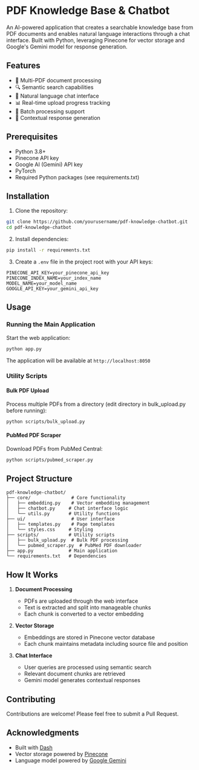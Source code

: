 # PDF Knowledge Base & Chatbot

An AI-powered application that creates a searchable knowledge base from PDF documents and enables natural language interactions through a chat interface. Built with Python, leveraging Pinecone for vector storage and Google's Gemini model for response generation.

## Features

- 📄 Multi-PDF document processing
- 🔍 Semantic search capabilities
- 💬 Natural language chat interface
- 📊 Real-time upload progress tracking
- 🔄 Batch processing support
- 🎯 Contextual response generation

## Prerequisites

- Python 3.8+
- Pinecone API key
- Google AI (Gemini) API key
- PyTorch
- Required Python packages (see requirements.txt)

## Installation

1. Clone the repository:
```bash
git clone https://github.com/yourusername/pdf-knowledge-chatbot.git
cd pdf-knowledge-chatbot
```

2. Install dependencies:
```bash
pip install -r requirements.txt
```

3. Create a `.env` file in the project root with your API keys:
```env
PINECONE_API_KEY=your_pinecone_api_key
PINECONE_INDEX_NAME=your_index_name
MODEL_NAME=your_model_name
GOOGLE_API_KEY=your_gemini_api_key
```

## Usage

### Running the Main Application

Start the web application:
```bash
python app.py
```

The application will be available at `http://localhost:8050`

### Utility Scripts

#### Bulk PDF Upload
Process multiple PDFs from a directory (edit directory in bulk_upload.py before running):
```bash
python scripts/bulk_upload.py
```

#### PubMed PDF Scraper
Download PDFs from PubMed Central:
```bash
python scripts/pubmed_scraper.py
```

## Project Structure

```
pdf-knowledge-chatbot/
├── core/               # Core functionality
│   ├── embedding.py    # Vector embedding management
│   ├── chatbot.py     # Chat interface logic
│   └── utils.py       # Utility functions
├── ui/                 # User interface
│   ├── templates.py    # Page templates
│   └── styles.css     # Styling
├── scripts/           # Utility scripts
│   ├── bulk_upload.py  # Bulk PDF processing
│   └── pubmed_scraper.py  # PubMed PDF downloader
├── app.py             # Main application
└── requirements.txt   # Dependencies
```

## How It Works

1. **Document Processing**
   - PDFs are uploaded through the web interface
   - Text is extracted and split into manageable chunks
   - Each chunk is converted to a vector embedding

2. **Vector Storage**
   - Embeddings are stored in Pinecone vector database
   - Each chunk maintains metadata including source file and position

3. **Chat Interface**
   - User queries are processed using semantic search
   - Relevant document chunks are retrieved
   - Gemini model generates contextual responses

## Contributing

Contributions are welcome! Please feel free to submit a Pull Request.

## Acknowledgments

- Built with [Dash](https://dash.plotly.com/)
- Vector storage powered by [Pinecone](https://www.pinecone.io/)
- Language model powered by [Google Gemini](https://ai.google.dev/)
